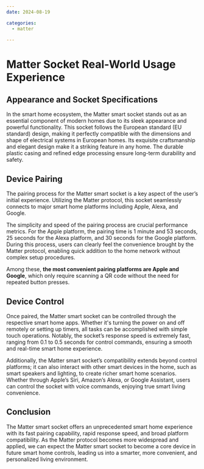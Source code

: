 ```yaml
---
date: 2024-08-19

categories:
  - matter

---
```


# Matter Socket Real-World Usage Experience
<!-- more -->
## Appearance and Socket Specifications

In the smart home ecosystem, the Matter smart socket stands out as an essential component of modern homes due to its sleek appearance and powerful functionality. This socket follows the European standard (EU standard) design, making it perfectly compatible with the dimensions and shape of electrical systems in European homes. Its exquisite craftsmanship and elegant design make it a striking feature in any home. The durable plastic casing and refined edge processing ensure long-term durability and safety.

## Device Pairing

The pairing process for the Matter smart socket is a key aspect of the user’s initial experience. Utilizing the Matter protocol, this socket seamlessly connects to major smart home platforms including Apple, Alexa, and Google.

The simplicity and speed of the pairing process are crucial performance metrics. For the Apple platform, the pairing time is 1 minute and 53 seconds, 25 seconds for the Alexa platform, and 30 seconds for the Google platform. During this process, users can clearly feel the convenience brought by the Matter protocol, enabling quick addition to the home network without complex setup procedures.

Among these, **the most convenient pairing platforms are Apple and Google**, which only require scanning a QR code without the need for repeated button presses.

## Device Control

Once paired, the Matter smart socket can be controlled through the respective smart home apps. Whether it's turning the power on and off remotely or setting up timers, all tasks can be accomplished with simple touch operations. Notably, the socket’s response speed is extremely fast, ranging from 0.1 to 0.5 seconds for control commands, ensuring a smooth and real-time smart home experience.

Additionally, the Matter smart socket’s compatibility extends beyond control platforms; it can also interact with other smart devices in the home, such as smart speakers and lighting, to create richer smart home scenarios. Whether through Apple’s Siri, Amazon’s Alexa, or Google Assistant, users can control the socket with voice commands, enjoying true smart living convenience.

## Conclusion

The Matter smart socket offers an unprecedented smart home experience with its fast pairing capability, rapid response speed, and broad platform compatibility. As the Matter protocol becomes more widespread and applied, we can expect the Matter smart socket to become a core device in future smart home controls, leading us into a smarter, more convenient, and personalized living environment.
